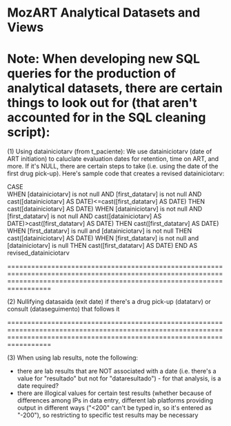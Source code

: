# MozART Analytical Datasets and Views

Note: 
When developing new SQL queries for the production of analytical datasets, there are certain things to look out for (that aren't accounted for in the SQL cleaning script): 
=============================================================================================================================================================================
(1) Using datainiciotarv (from t_paciente): 
  We use datainiciotarv (date of ART initiation) to caluclate evaluation dates for retention, time on ART, and more. If it's NULL, there are certain steps to take (i.e. using the date of the first drug pick-up). Here's sample code that creates a revised datainiciotarv: 
  
  CASE	
    WHEN [datainiciotarv] is not null AND [first_datatarv] is not null AND cast([datainiciotarv] AS DATE)<=cast([first_datatarv] AS DATE) THEN cast([datainiciotarv] AS DATE)
		WHEN [datainiciotarv] is not null AND [first_datatarv] is not null AND cast([datainiciotarv] AS DATE)>cast([first_datatarv] AS DATE) THEN cast([first_datatarv] AS DATE)
		WHEN [first_datatarv] is null and [datainiciotarv] is not null THEN cast([datainiciotarv] AS DATE)
		WHEN [first_datatarv] is not null and [datainiciotarv] is null THEN cast([first_datatarv] AS DATE)
	END AS revised_datainiciotarv
  
 =============================================================================================================================================================================
 
 (2) Nullifying datasaida (exit date) if there's a drug pick-up (datatarv) or consult (dataseguimento) that follows it 
  
 =============================================================================================================================================================================
 
 (3) When using lab results, note the following: 
  - there are lab results that are NOT associated with a date (i.e. there's a value for "resultado" but not for "dataresultado") - for that analysis, is a date required? 
  - there are illogical values for certain test results (whether because of differences among IPs in data entry, different lab platforms providing output in different ways ("<200" can't be typed in, so it's entered as "-200"), so restricting to specific test results may be necessary 
